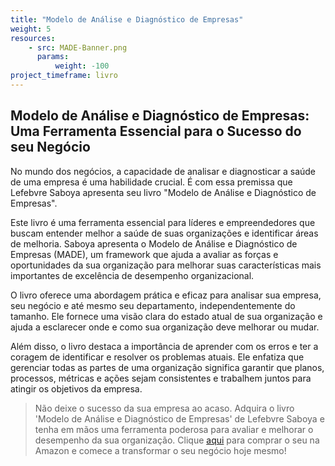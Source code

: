 ```yaml
---
title: "Modelo de Análise e Diagnóstico de Empresas"
weight: 5
resources:
    - src: MADE-Banner.png
      params:
          weight: -100
project_timeframe: livro
---
```


## Modelo de Análise e Diagnóstico de Empresas: Uma Ferramenta Essencial para o Sucesso do seu Negócio

No mundo dos negócios, a capacidade de analisar e diagnosticar a saúde de uma empresa é uma habilidade crucial. É com essa premissa que Lefebvre Saboya apresenta seu livro "Modelo de Análise e Diagnóstico de Empresas".

Este livro é uma ferramenta essencial para líderes e empreendedores que buscam entender melhor a saúde de suas organizações e identificar áreas de melhoria. Saboya apresenta o Modelo de Análise e Diagnóstico de Empresas (MADE), um framework que ajuda a avaliar as forças e oportunidades da sua organização para melhorar suas características mais importantes de excelência de desempenho organizacional.

O livro oferece uma abordagem prática e eficaz para analisar sua empresa, seu negócio e até mesmo seu departamento, independentemente do tamanho. Ele fornece uma visão clara do estado atual de sua organização e ajuda a esclarecer onde e como sua organização deve melhorar ou mudar.

Além disso, o livro destaca a importância de aprender com os erros e ter a coragem de identificar e resolver os problemas atuais. Ele enfatiza que gerenciar todas as partes de uma organização significa garantir que planos, processos, métricas e ações sejam consistentes e trabalhem juntos para atingir os objetivos da empresa.

>Não deixe o sucesso da sua empresa ao acaso. Adquira o livro 'Modelo de Análise e Diagnóstico de Empresas' de Lefebvre Saboya e tenha em mãos uma ferramenta poderosa para avaliar e melhorar o desempenho da sua organização. Clique [aqui](https://www.amazon.com.br/gp/product/B09QLJDKR6/) para comprar o seu na Amazon e comece a transformar o seu negócio hoje mesmo!